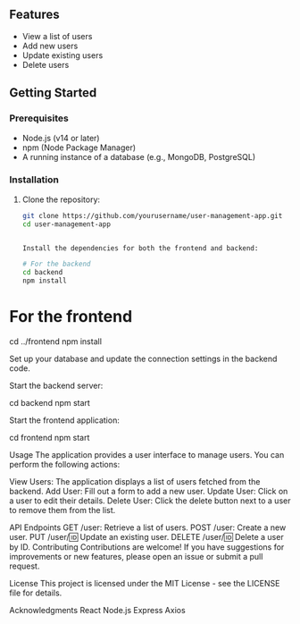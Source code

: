 
## Features

- View a list of users
- Add new users
- Update existing users
- Delete users

## Getting Started

### Prerequisites

- Node.js (v14 or later)
- npm (Node Package Manager)
- A running instance of a database (e.g., MongoDB, PostgreSQL)

### Installation

1. Clone the repository:

   ```bash
   git clone https://github.com/yourusername/user-management-app.git
   cd user-management-app


   Install the dependencies for both the frontend and backend:

   # For the backend
   cd backend
   npm install
   ```

# For the frontend

cd ../frontend
npm install

Set up your database and update the connection settings in the backend code.

Start the backend server:

cd backend
npm start

Start the frontend application:

cd frontend
npm start

Usage
The application provides a user interface to manage users. You can perform the following actions:

View Users: The application displays a list of users fetched from the backend.
Add User: Fill out a form to add a new user.
Update User: Click on a user to edit their details.
Delete User: Click the delete button next to a user to remove them from the list.

API Endpoints
GET /user: Retrieve a list of users.
POST /user: Create a new user.
PUT /user/:id: Update an existing user.
DELETE /user/:id: Delete a user by ID.
Contributing
Contributions are welcome! If you have suggestions for improvements or new features, please open an issue or submit a pull request.

License
This project is licensed under the MIT License - see the LICENSE file for details.

Acknowledgments
React
Node.js
Express
Axios
